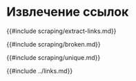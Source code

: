 # Извлечение ссылок

{{#include scraping/extract-links.md}}

{{#include scraping/broken.md}}

{{#include scraping/unique.md}}

{{#include ../links.md}}
